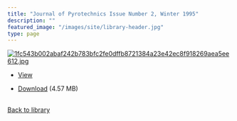 ```yaml
---
title: "Journal of Pyrotechnics Issue Number 2, Winter 1995"
description: ""
featured_image: "/images/site/library-header.jpg"
type: page
---
```


<a href="https://drive.google.com/file/d/1FbvtLIuY0ELHxmZOhIOV4FM8kCn_i9VN/view" target="_blank">![1fc543b002abaf242b783bfc2fe0dffb8721384a23e42ec8f918269aea5ee612.jpg](/images/library/1fc543b002abaf242b783bfc2fe0dffb8721384a23e42ec8f918269aea5ee612.jpg)</a>
* <a href="https://drive.google.com/file/d/1FbvtLIuY0ELHxmZOhIOV4FM8kCn_i9VN/view" target="_blank">View</a>

* [Download](https://drive.google.com/uc?export=download&id=1FbvtLIuY0ELHxmZOhIOV4FM8kCn_i9VN) (4.57 MB)

<br />[Back to library](/library/)

